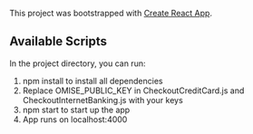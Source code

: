 This project was bootstrapped with [Create React App](https://github.com/facebook/create-react-app).

## Available Scripts

In the project directory, you can run:

1. npm install to install all dependencies
2. Replace OMISE_PUBLIC_KEY in CheckoutCreditCard.js and CheckoutInternetBanking.js with your keys
3. npm start to start up the app
4. App runs on localhost:4000
